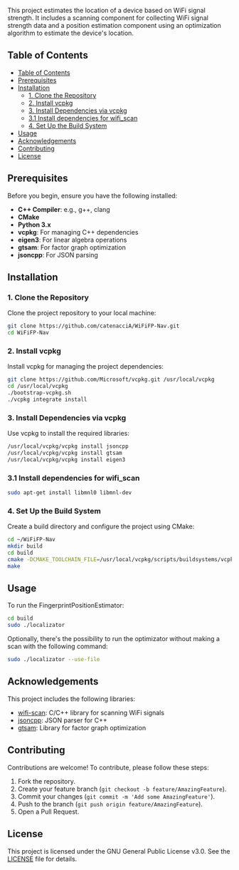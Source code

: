 This project estimates the location of a device based on WiFi signal strength. It includes a scanning component for collecting WiFi signal strength data and a position estimation component using an optimization algorithm to estimate the device's location.

## Table of Contents
- [Table of Contents](#table-of-contents)
- [Prerequisites](#prerequisites)
- [Installation](#installation)
  - [1. Clone the Repository](#1-clone-the-repository)
  - [2. Install vcpkg](#2-install-vcpkg)
  - [3. Install Dependencies via vcpkg](#3-install-dependencies-via-vcpkg)
  - [3.1 Install dependencies for wifi\_scan](#31-install-dependencies-for-wifi_scan)
  - [4. Set Up the Build System](#4-set-up-the-build-system)
- [Usage](#usage)
- [Acknowledgements](#acknowledgements)
- [Contributing](#contributing)
- [License](#license)

## Prerequisites
Before you begin, ensure you have the following installed:
- **C++ Compiler**: e.g., g++, clang
- **CMake**
- **Python 3.x**
- **vcpkg**: For managing C++ dependencies
- **eigen3**: For linear algebra operations
- **gtsam**: For factor graph optimization
- **jsoncpp**: For JSON parsing

## Installation

### 1. Clone the Repository
Clone the project repository to your local machine:
```sh
git clone https://github.com/catenacciA/WiFiFP-Nav.git
cd WiFiFP-Nav
```

### 2. Install vcpkg
Install vcpkg for managing the project dependencies:
```sh
git clone https://github.com/Microsoft/vcpkg.git /usr/local/vcpkg
cd /usr/local/vcpkg
./bootstrap-vcpkg.sh
./vcpkg integrate install
```

### 3. Install Dependencies via vcpkg
Use vcpkg to install the required libraries:
```sh
/usr/local/vcpkg/vcpkg install jsoncpp
/usr/local/vcpkg/vcpkg install gtsam
/usr/local/vcpkg/vcpkg install eigen3
```

### 3.1 Install dependencies for wifi_scan
```sh
sudo apt-get install libmnl0 libmnl-dev
```

### 4. Set Up the Build System
Create a build directory and configure the project using CMake:
```sh
cd ~/WiFiFP-Nav
mkdir build
cd build
cmake -DCMAKE_TOOLCHAIN_FILE=/usr/local/vcpkg/scripts/buildsystems/vcpkg.cmake ..
make
```

## Usage

To run the FingerprintPositionEstimator:
```sh
cd build
sudo ./localizator
```

Optionally, there's the possibility to run the optimizator without making a scan with the following command:
```sh
sudo ./localizator --use-file
``` 

## Acknowledgements
This project includes the following libraries:
- [wifi-scan](https://github.com/bmegli/wifi-scan): C/C++ library for scanning WiFi signals
- [jsoncpp](https://github.com/open-source-parsers/jsoncpp): JSON parser for C++
- [gtsam](https://github.com/borglab/gtsam): Library for factor graph optimization

## Contributing
Contributions are welcome! To contribute, please follow these steps:
1. Fork the repository.
2. Create your feature branch (`git checkout -b feature/AmazingFeature`).
3. Commit your changes (`git commit -m 'Add some AmazingFeature'`).
4. Push to the branch (`git push origin feature/AmazingFeature`).
5. Open a Pull Request.

## License
This project is licensed under the GNU General Public License v3.0. See the [LICENSE](LICENSE) file for details.
